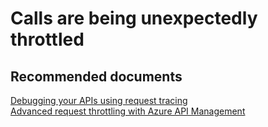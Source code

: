 <properties
    pageTitle="Calls are being unexpectedly throttled"
    description="Calls are being unexpectedly throttled"
    service="microsoft.apim"
    resource="apimanagement"
    authors="shrahman"
    displayOrder="14"
    selfHelpType="generic"
    supportTopicIds="32318286"
    resourceTags=""
    productPesIds="15551"
    cloudEnvironments="public"
	articleId="0cc5cb2f-a453-4640-a38e-ef7b65faacb4"
/>

# Calls are being unexpectedly throttled

## **Recommended documents**
[Debugging your APIs using request tracing](https://docs.microsoft.com/azure/api-management/api-management-howto-api-inspector)<br>
[Advanced request throttling with Azure API Management](https://docs.microsoft.com/azure/api-management/api-management-sample-flexible-throttling)